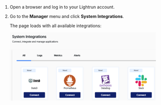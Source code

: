 1. Open a browser and log in to your Lightrun account. 

2. Go to the **Manager** menu and click **System Integrations**.

    The page loads with all available integrations:
	
    ![Integrations Page -half](assets/images/integrations.png)